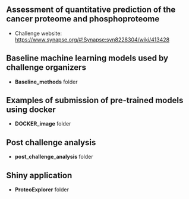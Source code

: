 ## Assessment of quantitative prediction of the cancer proteome and phosphoproteome

 * Challenge website: https://www.synapse.org/#!Synapse:syn8228304/wiki/413428

## Baseline machine learning models used by challenge organizers

 * **Baseline_methods** folder

## Examples of submission of pre-trained models using docker

 * **DOCKER_image** folder

## Post challenge analysis

 * **post_challenge_analysis** folder 


## Shiny application

 * **ProteoExplorer** folder 
